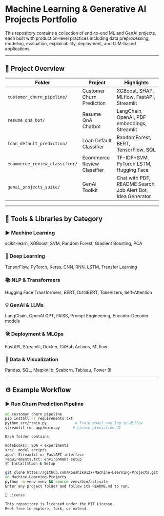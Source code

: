 # Machine Learning & Generative AI Projects Portfolio

This repository contains a collection of end-to-end ML and GenAI projects, each built with production-level practices including data preprocessing, modeling, evaluation, explainability, deployment, and LLM-based applications.

---

## 📁 Project Overview

| Folder | Project | Highlights |
|--------|---------|------------|
| `customer_churn_pipeline/` | Customer Churn Prediction | XGBoost, SHAP, MLflow, FastAPI, Streamlit |
| `resume_qna_bot/` | Resume QnA Chatbot | LangChain, OpenAI, PDF embeddings, Streamlit |
| `loan_default_prediction/` | Loan Default Classifier | RandomForest, BERT, TensorFlow, SQL |
| `ecommerce_review_classifier/` | Ecommerce Review Classifier | TF-IDF+SVM, PyTorch LSTM, Hugging Face |
| `genai_projects_suite/` | GenAI Toolkit | Chat with PDF, README Search, Job Alert Bot, Idea Generator |

---

## 🧠 Tools & Libraries by Category

### ▶️ Machine Learning
scikit-learn, XGBoost, SVM, Random Forest, Gradient Boosting, PCA

### 🧠 Deep Learning
TensorFlow, PyTorch, Keras, CNN, RNN, LSTM, Transfer Learning

### 📚 NLP & Transformers
Hugging Face Transformers, BERT, DistilBERT, Tokenizers, Self-Attention

### 💡 GenAI & LLMs
LangChain, OpenAI GPT, FAISS, Prompt Engineering, Encoder-Decoder models

### 🛠️ Deployment & MLOps
FastAPI, Streamlit, Docker, GitHub Actions, MLflow

### 🧮 Data & Visualization
Pandas, SQL, Matplotlib, Seaborn, Tableau, Power BI

---

## ⚙️ Example Workflow

### ▶️ Run Churn Prediction Pipeline

```bash
cd customer_churn_pipeline
pip install -r requirements.txt
python src/train.py             # Train model and log to MLflow
streamlit run app/main.py      # Launch prediction UI

Each folder contains:

notebooks/: EDA + experiments
src/: model scripts
app/: Streamlit or FastAPI interface
requirements.txt: environment setup
📦 Installation & Setup

git clone https://github.com/Koushik9127/Machine-Learning-Projects.git
cd Machine-Learning-Projects
python -m venv venv && source venv/bin/activate
Enter any project folder and follow its README.md to run.

📄 License

This repository is licensed under the MIT License.
Feel free to explore, fork, or extend.

